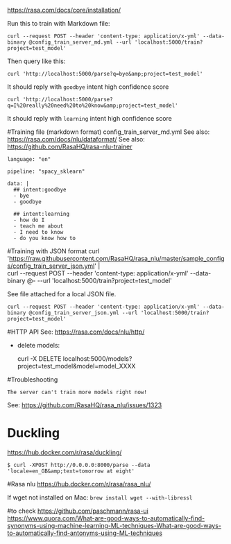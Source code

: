 https://rasa.com/docs/core/installation/


Run this to train with Markdown file:

    curl --request POST --header 'content-type: application/x-yml' --data-binary @config_train_server_md.yml --url 'localhost:5000/train?project=test_model'

Then query like this:

    curl 'http://localhost:5000/parse?q=bye&amp;project=test_model'

It should reply with `goodbye` intent high confidence score

    curl 'http://localhost:5000/parse?q=I%20really%20need%20to%20know&amp;project=test_model'

It should reply with `learning` intent high confidence score


#Training file (markdown format)
config_train_server_md.yml
See also: https://rasa.com/docs/nlu/dataformat/
See also: https://github.com/RasaHQ/rasa-nlu-trainer 

    language: "en"
    
    pipeline: "spacy_sklearn"
    
    data: |    
      ## intent:goodbye
      - bye
      - goodbye
    
      ## intent:learning
      - how do I
      - teach me about
      - I need to know
      - do you know how to


#Training with JSON format
    curl 'https://raw.githubusercontent.com/RasaHQ/rasa_nlu/master/sample_configs/config_train_server_json.yml' | \
    curl --request POST --header 'content-type: application/x-yml' --data-binary @- --url 'localhost:5000/train?project=test_model'

See file attached for a local JSON file.
    
    curl --request POST --header 'content-type: application/x-yml' --data-binary @config_train_server_json.yml --url 'localhost:5000/train?project=test_model'

#HTTP API
See: https://rasa.com/docs/nlu/http/
- delete models:

    curl -X DELETE localhost:5000/models?project=test_model&model=model_XXXX

#Troubleshooting

`The server can't train more models right now!`

See: https://github.com/RasaHQ/rasa_nlu/issues/1323



# Duckling
https://hub.docker.com/r/rasa/duckling/

`$ curl -XPOST http://0.0.0.0:8000/parse --data 'locale=en_GB&amp;text=tomorrow at eight'`

#Rasa nlu
https://hub.docker.com/r/rasa/rasa_nlu/


If wget not installed on Mac:
`brew install wget --with-libressl`

#to check
https://github.com/paschmann/rasa-ui
https://www.quora.com/What-are-good-ways-to-automatically-find-synonyms-using-machine-learning-ML-techniques-What-are-good-ways-to-automatically-find-antonyms-using-ML-techniques

